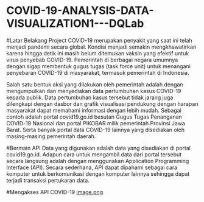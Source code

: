 # COVID-19-ANALYSIS-DATA-VISUALIZATION1---DQLab

#Latar Belakang Project
COVID-19 merupakan penyakit yang saat ini telah menjadi pandemi secara global. Kondisi menjadi semakin mengkhawatirkan karena hingga detik ini masih belum ditemukan vaksin yang efektif untuk virus penyebab COVID-19. Pemerintah di berbagai negara umumnya dengan sigap membentuk gugus tugas (task force unit) untuk menangani penyebaran COVID-19 di masyarakat, termasuk pemerintah di Indonesia.

Salah satu bentuk aksi yang dilakukan oleh pemerintah adalah dengan mengumpulkan dan menyediakan data pertumbuhan kasus COVID-19 kepada publik. Data pertumbuhan kasus tersebut tidak jarang juga dilengkapi dengan dasbor dan grafik visualisasi pendukung dengan harapan masyarakat dapat memahami informasi dengan lebih mudah. Sebagai contoh adalah portal covid19.go.id besutan Gugus Tugas Penanganan COVID-19 Nasional dan portal PIKOBAR milik pemerintah Provinsi Jawa Barat. Serta banyak portal data COVID-19 lainnya yang disediakan oleh masing-masing pemerintah daerah.

#Bermain API
Data yang digunakan adalah data yang disediakan di portal covid19.go.id. Adapun cara untuk mengambil data dari portal tersebut secara langsung adalah dengan menggunakan Application Programming Interface (API). Secara sederhana, API dapat dipahami sebagai cara komputer untuk berkomunikasi dengan komputer lainnya sehingga dapat terjadi transaksi pertukaran data.

#Mengakses API COVID-19
[image.png](https://user-images.githubusercontent.com/116127875/196951668-ebfd0769-e8bb-4101-9b22-f1ff15574db0.png)

